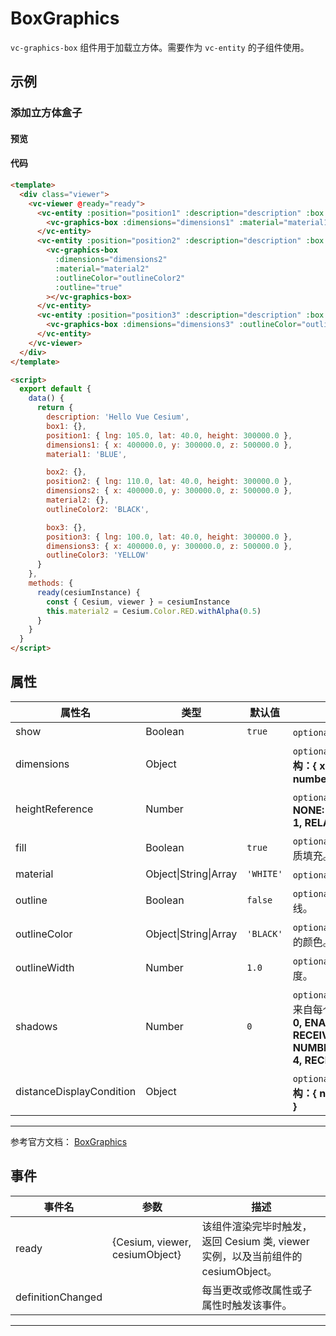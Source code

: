 # BoxGraphics

`vc-graphics-box` 组件用于加载立方体。需要作为 `vc-entity` 的子组件使用。

## 示例

### 添加立方体盒子

#### 预览

<doc-preview>
  <template>
    <div class="viewer">
      <vc-viewer @ready="ready">
        <vc-entity :position="position1" :description="description" :box.sync="box1">
          <vc-graphics-box :dimensions="dimensions1" :material="material1"></vc-graphics-box>
        </vc-entity>
        <vc-entity :position="position2" :description="description" :box.sync="box2">
          <vc-graphics-box :dimensions="dimensions2" :material="material2" :outlineColor="outlineColor2" :outline="true"></vc-graphics-box>
        </vc-entity>
        <vc-entity :position="position3" :description="description" :box.sync="box3">
          <vc-graphics-box :dimensions="dimensions3" :outlineColor="outlineColor3" :fill="false" :outline="true"></vc-graphics-box>
        </vc-entity>
      </vc-viewer>
    </div>
  </template>

  <script>
    export default {
      data () {
        return {
          description: 'Hello Vue Cesium',
          box1: {},
          position1: { lng: 105.0, lat: 40.0, height: 300000.0 },
          dimensions1: { x: 400000.0, y: 300000.0, z: 500000.0 },
          material1: 'BLUE',

          box2: {},
          position2: { lng: 110.0, lat: 40.0, height: 300000.0 },
          dimensions2: { x: 400000.0, y: 300000.0, z: 500000.0 },
          material2: {},
          outlineColor2: 'BLACK',

          box3: {},
          position3: { lng: 100.0, lat: 40.0, height: 300000.0 },
          dimensions3: { x: 400000.0, y: 300000.0, z: 500000.0 },
          outlineColor3: 'YELLOW'
        }
      },
      methods: {
        ready (cesiumInstance) {
          const {Cesium, viewer} = cesiumInstance
          this.material2 = Cesium.Color.RED.withAlpha(0.5)
        }
      }
    }
  </script>
</doc-preview>

#### 代码

```html
<template>
  <div class="viewer">
    <vc-viewer @ready="ready">
      <vc-entity :position="position1" :description="description" :box.sync="box1">
        <vc-graphics-box :dimensions="dimensions1" :material="material1"></vc-graphics-box>
      </vc-entity>
      <vc-entity :position="position2" :description="description" :box.sync="box2">
        <vc-graphics-box
          :dimensions="dimensions2"
          :material="material2"
          :outlineColor="outlineColor2"
          :outline="true"
        ></vc-graphics-box>
      </vc-entity>
      <vc-entity :position="position3" :description="description" :box.sync="box3">
        <vc-graphics-box :dimensions="dimensions3" :outlineColor="outlineColor3" :fill="false" :outline="true"></vc-graphics-box>
      </vc-entity>
    </vc-viewer>
  </div>
</template>

<script>
  export default {
    data() {
      return {
        description: 'Hello Vue Cesium',
        box1: {},
        position1: { lng: 105.0, lat: 40.0, height: 300000.0 },
        dimensions1: { x: 400000.0, y: 300000.0, z: 500000.0 },
        material1: 'BLUE',

        box2: {},
        position2: { lng: 110.0, lat: 40.0, height: 300000.0 },
        dimensions2: { x: 400000.0, y: 300000.0, z: 500000.0 },
        material2: {},
        outlineColor2: 'BLACK',

        box3: {},
        position3: { lng: 100.0, lat: 40.0, height: 300000.0 },
        dimensions3: { x: 400000.0, y: 300000.0, z: 500000.0 },
        outlineColor3: 'YELLOW'
      }
    },
    methods: {
      ready(cesiumInstance) {
        const { Cesium, viewer } = cesiumInstance
        this.material2 = Cesium.Color.RED.withAlpha(0.5)
      }
    }
  }
</script>
```

## 属性

<!-- prettier-ignore -->
| 属性名 | 类型 | 默认值 | 描述 |
| ------------------------ | --------------------- | --------- | ---------------------------------------------------------------------- |
| show | Boolean | `true` | `optional` 指定 box 是否可见。 |
| dimensions | Object | | `optional` 指定 box 的长宽高。 **结构：{ x: number, y: number, z: number }** |
| heightReference | Number | | `optional` 指定 box 高度模式。 **NONE: 0, CLAMP_TO_GROUND: 1, RELATIVE_TO_GROUND: 2** |
| fill | Boolean | `true` | `optional` 指定 box 是否按提供的材质填充。 |
| material | Object\|String\|Array | `'WHITE'` | `optional` 指定 box 材质。 |
| outline | Boolean | `false` | `optional` 指定是否绘制 box 轮廓线。 |
| outlineColor | Object\|String\|Array | `'BLACK'` | `optional` 指定是否绘制 box 轮廓线的颜色。 |
| outlineWidth | Number | `1.0` | `optional` 指定绘制 box 轮廓线的宽度。 |
| shadows | Number | `0` | `optional` 指定这些是否投射或接收来自每个光源的阴影。 **DISABLED: 0, ENABLED: 1, CAST_ONLY: 2, RECEIVE_ONLY: 3, NUMBER_OF_SHADOW_MODES: 4, RECEIVE_ONLY: 3** |
| distanceDisplayCondition | Object | | `optional` 指定 box 显示条件。 **结构：{ near: number, far: number }** |

---

参考官方文档： [BoxGraphics](https://cesium.com/docs/cesiumjs-ref-doc/BoxGraphics.html)

## 事件

| 事件名            | 参数                           | 描述                                                                             |
| ----------------- | ------------------------------ | -------------------------------------------------------------------------------- |
| ready             | {Cesium, viewer, cesiumObject} | 该组件渲染完毕时触发，返回 Cesium 类, viewer 实例，以及当前组件的 cesiumObject。 |
| definitionChanged |                                | 每当更改或修改属性或子属性时触发该事件。                                         |

---
